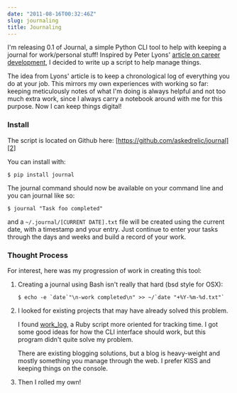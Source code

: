 ```yaml
---
date: "2011-08-16T00:32:46Z"
slug: journaling
title: Journaling
---
```


I'm releasing 0.1 of Journal, a simple Python CLI tool to help with keeping a
journal for work/personal stuff! Inspired by Peter Lyons' [article on career
development][1], I decided to write up a script to help manage things.

The idea from Lyons' article is to keep a chronological log of everything you do
at your job. This mirrors my own experiences with working so far: keeping
meticulously notes of what I'm doing is always helpful and not too much extra
work, since I always carry a notebook around with me for this purpose. Now I can
keep things digital!

### Install

The script is located on Github here: [https://github.com/askedrelic/journal][2]

You can install with:

```shell
$ pip install journal
```

The journal command should now be available on your command line and you can
journal like so:

```shell
$ journal "Task foo completed"
```

and a `~/.journal/[CURRENT DATE].txt` file will be created using the current
date, with a timestamp and your entry. Just continue to enter your tasks through
the days and weeks and build a record of your work.

### Thought Process

For interest, here was my progression of work in creating this tool:

1.  Creating a journal using Bash isn't really that hard (bsd style for OSX):

    ```shell
    $ echo -e `date`"\n-work completed\n" >> ~/`date "+%Y-%m-%d.txt"`
    ```

2.  I looked for existing projects that may have already solved this problem.

    I found [work_log][3], a Ruby script more oriented for tracking time. I got
    some good ideas for how the CLI interface should work, but this program
    didn't quite solve my problem.

    There are existing blogging solutions, but a blog is heavy-weight and mostly
    something you manage through the web. I prefer KISS and keeping things on
    the console.

3.  Then I rolled my own!

[1]: http://peterlyons.com/leveling_up.html
[2]: https://github.com/askedrelic/journal
[3]: https://github.com/fabrik42/work_log
